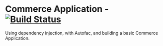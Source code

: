 # Commerce Application - [![Build Status](https://travis-ci.org/gauravgahlot/commerce-application.svg?branch=master)](https://travis-ci.org/gauravgahlot/commerce-application)

Using dependency injection, with Autofac, and building a basic Commerce Application. 
